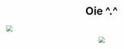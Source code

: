 <h1 align="center">
Oie ^.^
</h1>

<span align="center">
  <a href="#"><img align="center" src="https://github-readme-stats.vercel.app/api?username=jorgekunrath&show_icons=true&theme=cobalt&hide=stars,contribs" /></a>
&nbsp;	&nbsp;
  
  
  <a href="#"><img align="center" src="https://github-readme-stats.vercel.app/api/top-langs/?username=jorgekunrath&theme=cobalt&layout=compact&hide=TypeScript" /></a>
</span>	</span>

<!--
**JorgeKunrath/JorgeKunrath** is a ✨ _special_ ✨ repository because its `README.md` (this file) appears on your GitHub profile.

Here are some ideas to get you started:

- 🔭 I’m currently working on ...
- 🌱 I’m currently learning ...
- 👯 I’m looking to collaborate on ...
- 🤔 I’m looking for help with ...
- 💬 Ask me about ...
- 📫 How to reach me: ...
- 😄 Pronouns: ...
- ⚡ Fun fact: ...
-->
